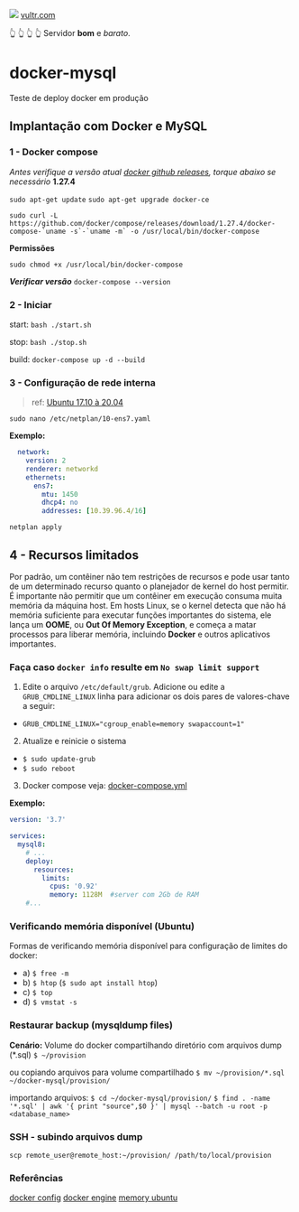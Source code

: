 
<img src="https://www.vultr.com/favicon/favicon-32x32.png?v=1"> [vultr.com](https://www.vultr.com/?ref=8956372-8H)

:point_up_2: :point_up_2: :point_up_2: :point_up_2: Servidor **bom** e *barato*.

# docker-mysql
Teste de deploy docker em produção

## Implantação com Docker e MySQL

### 1 - Docker compose

*Antes verifique a versão atual [docker github releases](https://github.com/docker/compose/releases), torque abaixo se necessário* **1.27.4**

```sudo apt-get update```
```sudo apt-get upgrade docker-ce```

```
sudo curl -L https://github.com/docker/compose/releases/download/1.27.4/docker-compose-`uname -s`-`uname -m` -o /usr/local/bin/docker-compose
```

**Permissões**

```sudo chmod +x /usr/local/bin/docker-compose```

***Verificar versão***
```docker-compose --version```

### 2 - Iniciar

start: ```bash ./start.sh```

stop: ```bash ./stop.sh```

build: ```docker-compose up -d --build```


### 3 - Configuração de rede interna
 > ref: [Ubuntu 17.10 à 20.04](https://www.vultr.com/docs/how-to-configure-a-private-network-on-ubuntu#Ubuntu_17_10_through_20_04)

 ```sudo nano /etc/netplan/10-ens7.yaml```
 
**Exemplo:**

```yaml
  network:
    version: 2
    renderer: networkd
    ethernets:
      ens7:
        mtu: 1450
        dhcp4: no
        addresses: [10.39.96.4/16]

```

```netplan apply```

## 4 - Recursos limitados
Por padrão, um contêiner não tem restrições de recursos e pode usar tanto de um determinado recurso quanto o planejador de kernel do host permitir. É importante não permitir que um contêiner em execução consuma muita memória da máquina host. Em hosts Linux, se o kernel detecta que não há memória suficiente para executar funções importantes do sistema, ele lança um **OOME**, ou **Out Of Memory Exception**, e começa a matar processos para liberar memória, incluindo **Docker** e outros aplicativos importantes.

### Faça caso `docker info` resulte em `No swap limit support`
1) Edite o arquivo `/etc/default/grub`. Adicione ou edite a `GRUB_CMDLINE_LINUX` linha para adicionar os dois pares de valores-chave a seguir: 
  - `GRUB_CMDLINE_LINUX="cgroup_enable=memory swapaccount=1"`

2) Atualize e reinicie o sistema
  - ```$ sudo update-grub```
  - ```$ sudo reboot```


3) Docker compose
veja: [docker-compose.yml](docker-compose.yml)

**Exemplo:**

```yml
version: '3.7'

services:
  mysql8:
    # ...
    deploy:
      resources:
        limits:
          cpus: '0.92'
          memory: 1128M  #server com 2Gb de RAM
    #...
```

### Verificando memória disponível (Ubuntu)
Formas de verificando memória disponível para configuração de limites do docker:
  - a) ```$ free -m```
  - b) ```$ htop``` (```$ sudo apt install htop```)
  - c) ```$ top```
  - d) ```$ vmstat -s```


### Restaurar backup (mysqldump files)
**Cenário:**
Volume do docker compartilhando diretório com arquivos dump (*.sql)
```$ ~/provision```

ou copiando arquivos para volume compartilhado
```$ mv ~/provision/*.sql ~/docker-mysql/provision/```

importando arquivos:
```$ cd ~/docker-mysql/provision/```
```$ find . -name '*.sql' | awk '{ print "source",$0 }' | mysql --batch -u root -p <database_name>```

### SSH - subindo arquivos dump

```scp remote_user@remote_host:~/provision/ /path/to/local/provision```

### Referências
[docker config](https://docs.docker.com/config/containers/resource_constraints/) [docker engine](https://docs.docker.com/engine/install/linux-postinstall/#your-kernel-does-not-support-cgroup-swap-limit-capabilities) [memory ubuntu](https://vitux.com/5-ways-to-check-available-memory-in-ubuntu/)
